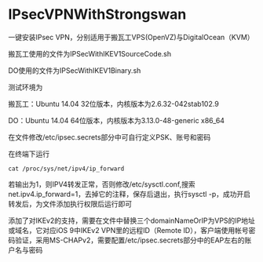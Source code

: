 # IPsecVPNWithStrongswan
一键安装IPsec VPN，分别适用于搬瓦工VPS(OpenVZ)与DigitalOcean（KVM）

搬瓦工使用的文件为IPSecWithIKEV1SourceCode.sh

DO使用的文件为IPSecWithIKEV1Binary.sh

测试环境为

搬瓦工：Ubuntu 14.04 32位版本，内核版本为2.6.32-042stab102.9

DO：Ubuntu 14.04 64位版本，内核版本为3.13.0-48-generic x86_64

在文件修改/etc/ipsec.secrets部分中可自行定义PSK、账号和密码

在终端下运行

    cat /proc/sys/net/ipv4/ip_forward

若输出为1，则IPV4转发正常，否则修改/etc/sysctl.conf,搜索net.ipv4.ip_forward=1，去掉它的注释，保存后退出，执行sysctl -p，成功开启转发后，为文件添加执行权限后运行即可

添加了对IKEv2的支持，需要在文件中替换三个domainNameOrIP为VPS的IP地址或域名，它对应iOS 9中IKEv2 VPN里的远程ID（Remote ID），客户端使用帐号密码验证，采用MS-CHAPv2，需要配置/etc/ipsec.secrets部分中的EAP左右的账户名与密码
